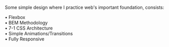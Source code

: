 Some simple design where I practice web's important foundation, 
consists:  

• Flexbox<br>
• BEM Methodology<br>
• 7-1 CSS Architecture<br>
• Simple Animations/Transitions<br> 
• Fully Responsive
